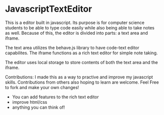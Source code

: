 # JavascriptTextEditor

This is a editor built in javascript. Its purpose is for computer science students to be able to type code easily while also being able to take notes as well. Because of this, the editor is divided into parts: a text area and iframe. 

The text area utilizes the behave.js library to have code-text editor capabilites. The iframe functions as a rich text editor for simple note taking. 

The editor uses local storage to store contents of both the text area and the iframe. 

Contributions:
I made this as a way to practive and improve my javascript skills. Contributions from others also hoping to learn are welcome. Feel Free to fork and make your own changes!

- You can add features to the rich text editor
- improve html/css
- anything you can think of!
